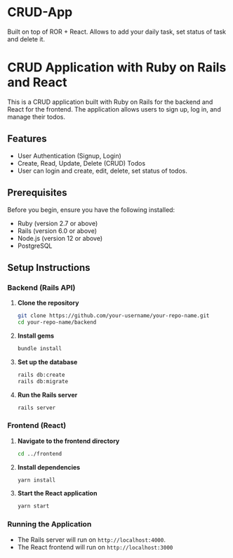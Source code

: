 # CRUD-App
Built on top of ROR + React. Allows to add your daily task, set status of task and delete it.



# CRUD Application with Ruby on Rails and React

This is a CRUD application built with Ruby on Rails for the backend and React for the frontend. The application allows users to sign up, log in, and manage their todos.

## Features

- User Authentication (Signup, Login)
- Create, Read, Update, Delete (CRUD) Todos
- User can login and create, edit, delete, set status of todos.

## Prerequisites

Before you begin, ensure you have the following installed:

- Ruby (version 2.7 or above)
- Rails (version 6.0 or above)
- Node.js (version 12 or above)
- PostgreSQL

## Setup Instructions

### Backend (Rails API)

1. **Clone the repository**

    ```sh
    git clone https://github.com/your-username/your-repo-name.git
    cd your-repo-name/backend
    ```

2. **Install gems**

    ```sh
    bundle install
    ```

3. **Set up the database**

    ```sh
    rails db:create
    rails db:migrate
    ```

4. **Run the Rails server**

    ```sh
    rails server
    ```

### Frontend (React)

1. **Navigate to the frontend directory**

    ```sh
    cd ../frontend
    ```

2. **Install dependencies**

    ```sh
    yarn install
    ```

3. **Start the React application**

    ```sh
    yarn start
    ```

### Running the Application

- The Rails server will run on `http://localhost:4000`.
- The React frontend will run on `http://localhost:3000`


